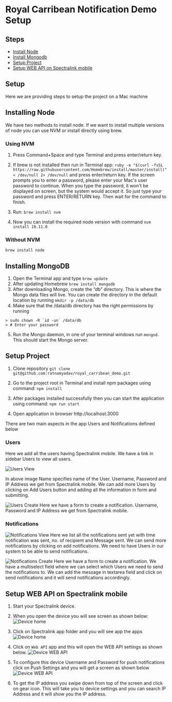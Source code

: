 # Royal Carribean Notification Demo Setup

## Steps

- [Install Node](#installing-node)
- [Install Mongodb](#installing-mongodb)
- [Setup Project](#setup-project)
- [Setup WEB API on Spectralink mobile](#setup-web-api-on-spectralink-mobile)

## Setup

Here we are providing steps to setup the project on a Mac machine

## Installing Node

We have two methods to install node. 
If we want to install multiple versions of node you can use NVM or install directly using brew.

### Using NVM

1. Press Command+Space and type Terminal and press enter/return key.

2. If brew is not installed then run in Terminal app:
```ruby -e "$(curl -fsSL https://raw.githubusercontent.com/Homebrew/install/master/install)" < /dev/null 2> /dev/null```
and press enter/return key. 
If the screen prompts you to enter a password, please enter your Mac's user password to continue. When you type the password, it won't be displayed on screen, but the system would accept it. So just type your password and press ENTER/RETURN key. Then wait for the command to finish.

3. Run:
```brew install nvm```

4. Now you can install the required node version with command 
```nvm install 10.11.0```

### Without NVM

```brew install node```

## Installing MongoDB

1. Open the Terminal app and type ```brew update```
2. After updating Homebrew ```brew install mongodb```
3. After downloading Mongo, create the “db” directory. This is where the Mongo data files will live. You can create the directory in the default location by running ```mkdir -p /data/db```
4. Make sure that the /data/db directory has the right permissions by running
```
> sudo chown -R `id -un` /data/db
> # Enter your password
```
5. Run the Mongo daemon, in one of your terminal windows run ```mongod```. This should start the Mongo server.

## Setup Project

1. Clone repository
```git clone git@github.com:ratnamyadav/royal_carribean_demo.git```

2. Go to the project root in Terminal and install npm packages using command: 
```npm install```

3. After packages installed successfully then you can start the application using command: 
```npm run start```

4. Open application in browser http://localhost:3000

There are two main aspects in the app Users and Notifications defined below

### Users

Here we add all the users having Spectralink mobile. We have a link in sidebar Users to view all users.

![Users View](/readme_images/users.jpg)

In above image Name specifies name of the User. Username, Password and IP Address we get from Spectralink mobile.
We can add more Users by clicking on Add Users button and adding all the information in form and submitting.

![Users Create](/readme_images/users-add.jpg)
Here we have a form to create a notification. 
Username, Password and IP Address we get from Spectralink mobile.

### Notifications

![Notifications View](/readme_images/notifications.jpg)
Here we list all the notifications sent yet with time notification was sent, 
no. of recipient and Message sent. 
We can send more notifications by clicking on add notifications.
We need to have Users in our system to be able to send notifications.

![Notifications Create](/readme_images/notifications-create.jpg)
Here we have a form to create a notification. 
We have a multiselect field where we can select which Users we need to send the notifications to.
We can add the message in textarea field and click on send notifications and it will send notifications accordingly.

## Setup WEB API on Spectralink mobile

1. Start your Spectralink device.

2. When you open the device you will see screen as shown below:
![Device home](/readme_images/device-home.jpg)

3. Click on Spectralink app folder and you will see app the apps
![Device home](/readme_images/device-spectralink-folder-open.jpg)

4. Click on `Web API` app and this will open the WEB API settings as shown below.
![Device WEB API](/readme_images/device-web-api-1.jpg)

5. To configure this device Username and Password for push notifications click on Push Settings and you will get a screen as shown below
![Device WEB API](/readme_images/device-web-api-2.jpg)

6. To get the IP address you swipe down from top of the screen and click on gear icon. This will take you to device settings and you can search IP Address and it will show you the IP address.
